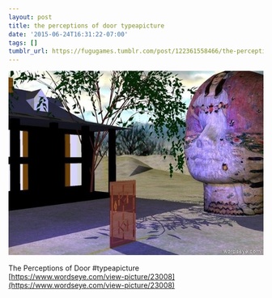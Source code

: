 ```yaml
---
layout: post
title: the perceptions of door typeapicture
date: '2015-06-24T16:31:22-07:00'
tags: []
tumblr_url: https://fugugames.tumblr.com/post/122361558466/the-perceptions-of-door-typeapicture
---
```

 ![](/tumblr_files/tumblr_nqguca3Hvc1tgne1po1_640.jpg)  

The Perceptions of Door #typeapicture  
[https://www.wordseye.com/view-picture/23008](https://www.wordseye.com/view-picture/23008)

